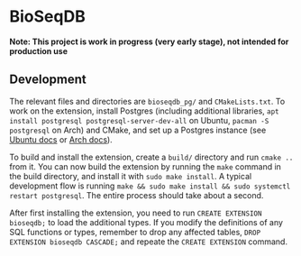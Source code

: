 # BioSeqDB

**Note: This project is work in progress (very early stage), not intended for production use**

## Development

The relevant files and directories are `bioseqdb_pg/` and `CMakeLists.txt`. To work on the extension, install Postgres (including additional libraries, `apt install postgresql postgresql-server-dev-all` on Ubuntu, `pacman -S postgresql` on Arch) and CMake, and set up a Postgres instance (see [Ubuntu docs](https://ubuntu.com/server/docs/databases-postgresql) or [Arch docs](https://wiki.archlinux.org/title/PostgreSQL)).

To build and install the extension, create a `build/` directory and run `cmake ..` from it. You can now build the extension by running the `make` command in the build directory, and install it with `sudo make install`. A typical development flow is running `make && sudo make install && sudo systemctl restart postgresql`. The entire process should take about a second.

After first installing the extension, you need to run `CREATE EXTENSION bioseqdb;` to load the additional types. If you modify the definitions of any SQL functions or types, remember to drop any affected tables, `DROP EXTENSION bioseqdb CASCADE;` and repeate the `CREATE EXTENSION` command.
